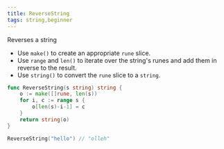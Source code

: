 ```yaml
---
title: ReverseString
tags: string,beginner
---
```


Reverses a string

- Use `make()` to create an appropriate `rune` slice.
- Use `range` and `len()` to iterate over the string's runes and add them in reverse to the result.
- Use `string()` to convert the `rune` slice to a `string`.

```go
func ReverseString(s string) string {
	o := make([]rune, len(s))
	for i, c := range s {
		o[len(s)-i-1] = c
	}
	return string(o)
}
```

```go
ReverseString("hello") // "olleh"
```

